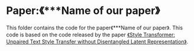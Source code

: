 # Paper:《***Name of our paper》
This folder contains the code for the paper《***Name of our paper》. This code is based on the code released by the paper <a href="https://arxiv.org/abs/1905.05621">《Style Transformer: Unpaired Text Style Transfer without Disentangled Latent Representation》</a>.
